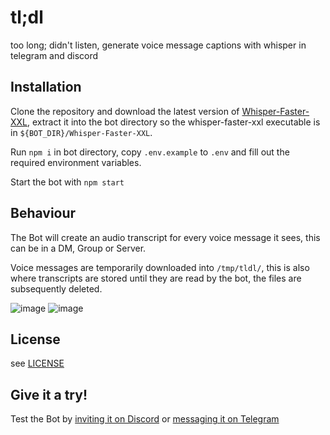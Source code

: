 # tl;dl
 too long; didn't listen, generate voice message captions with whisper in telegram and discord 

## Installation

Clone the repository and download the latest version of [Whisper-Faster-XXL](https://github.com/Purfview/whisper-standalone-win/releases/tag/Faster-Whisper-XXL), extract it into the bot directory so the whisper-faster-xxl executable is in `${BOT_DIR}/Whisper-Faster-XXL`.

Run `npm i` in bot directory, copy `.env.example` to `.env` and fill out the required environment variables.

Start the bot with `npm start`

## Behaviour

The Bot will create an audio transcript for every voice message it sees, this can be in a DM, Group or Server.

Voice messages are temporarily downloaded into `/tmp/tldl/`, this is also where transcripts are stored until they are read by the bot, the files are subsequently deleted.

![image](https://github.com/user-attachments/assets/0f34c103-d643-45f3-aaa1-51cb1a785ba0)
![image](https://github.com/user-attachments/assets/951b923f-254f-479a-b3cb-a431ac3040ab)



## License

see [LICENSE](LICENSE)

## Give it a try!

Test the Bot by [inviting it on Discord](https://discord.com/oauth2/authorize?client_id=1327351558777864333) or [messaging it on Telegram](https://t.me/voicetranscriptbot)
